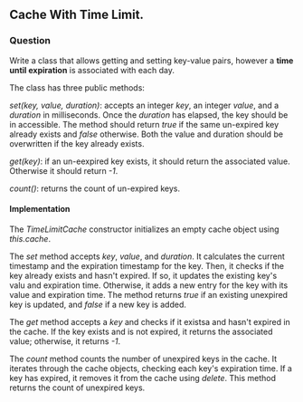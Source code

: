 ## Cache With Time Limit.

### Question

Write a class that allows getting and setting key-value pairs, however a **time until expiration** is associated with each day.

The class has three public methods:

*set(key, value, duration)*: accepts an integer *key*, an integer *value*, and a *duration* in milliseconds. Once the *duration* has elapsed, the key should be in accessible. The method should return *true* if the same un-expired key already exists and *false* otherwise. Both the value and duration should be overwritten if the key already exists.

*get(key)*: if an un-eexpired key exists, it should return the associated value. Otherwise it should return *-1*.

*count()*: returns the count of un-expired keys.

#### Implementation

The *TimeLimitCache* constructor initializes an empty cache object using *this.cache*.

The *set* method accepts *key*, *value*, and *duration*. It calculates the current timestamp and the expiration timestamp for the key. Then, it checks if the key already exists and hasn't expired. If so, it updates the existing key's valu and expiration time. Otherwise, it adds a new entry for the key with its value and expiration time. The method returns *true* if an existing unexpired key is updated, and *false* if a new key is added.

The *get* method accepts a *key* and checks if it existsa and hasn't expired in the cache. If the key exists and is not expired, it returns the associated value; otherwise, it returns *-1*.

The *count* method counts the number of unexpired keys in the cache. It iterates through the cache objects, checking each key's expiration time. If a key has expired, it removes it from the cache using *delete*. This method returns the count of unexpired keys.